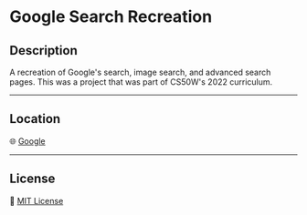 # Google Search Recreation

## Description
A recreation of Google's search, image search, and advanced search pages. This was a project that was part of CS50W's 2022 curriculum.

---

## Location
🌐 [Google](https://juicername6424.github.io/Google/)

---

## License
📝 [MIT License](https://github.com/juicername6424/Google/blob/main/LICENSE)
